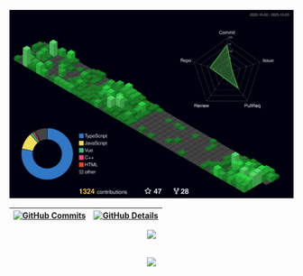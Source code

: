 ![Status](./profile-3d-contrib/profile-night-green.svg)

| [![GitHub Commits](http://github-profile-summary-cards.vercel.app/api/cards/productive-time?username=sanricl&theme=dracula&utcOffset=-3)](https://github.com/vn7n24fzkq/github-profile-summary-cards) | [![GitHub Details](http://github-profile-summary-cards.vercel.app/api/cards/profile-details?username=sanricl&theme=dracula)](https://github.com/vn7n24fzkq/github-profile-summary-cards) |
| ----------------------------------------------------------------------------------------------------------------------------------------------------------------------------------------------------- | ---------------------------------------------------------------------------------------------------------------------------------------------------------------------------------------- |

  <div align="center" >
<a href="https://skillicons.dev"   >
  <img src="https://skillicons.dev/icons?i=git,typescript,next,nodejs,express,docker,github,materialui,linux,styledcomponents,vercel,vite,mongodb,postgres" />
</a>
  <br />

<div align="center">
    
  </div>

##

   <div align="center" >
     <img src="https://github-profile-trophy.vercel.app/?username=sanricl&row=1&column=6&theme=dracula&margin-w=15&margin-h=15"/>
  </div>
